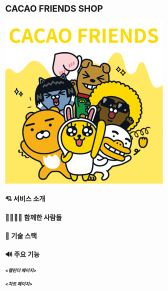 # CACAO FRIENDS SHOP

![image](./src/assets/cacao_logo.png)

## 💘 서비스 소개

## 👨‍👨‍👧‍👦 함께한 사람들

## 🎈 기술 스택

## 🔊 주요 기능

##### <캘린더 페이지>

##### <차트 페이지>
